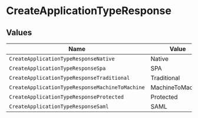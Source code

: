 # CreateApplicationTypeResponse


## Values

| Name                                            | Value                                           |
| ----------------------------------------------- | ----------------------------------------------- |
| `CreateApplicationTypeResponseNative`           | Native                                          |
| `CreateApplicationTypeResponseSpa`              | SPA                                             |
| `CreateApplicationTypeResponseTraditional`      | Traditional                                     |
| `CreateApplicationTypeResponseMachineToMachine` | MachineToMachine                                |
| `CreateApplicationTypeResponseProtected`        | Protected                                       |
| `CreateApplicationTypeResponseSaml`             | SAML                                            |